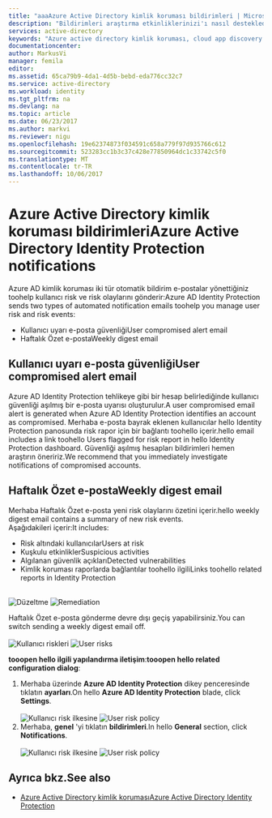 ```yaml
---
title: "aaaAzure Active Directory kimlik koruması bildirimleri | Microsoft Docs"
description: "Bildirimleri araştırma etkinliklerinizi'ı nasıl desteklediğini öğrenin."
services: active-directory
keywords: "Azure active directory kimlik koruması, cloud app discovery'yi, uygulamalar, güvenlik, risk, risk düzeyi, güvenlik açığı, güvenlik ilkesi yönetme"
documentationcenter: 
author: MarkusVi
manager: femila
editor: 
ms.assetid: 65ca79b9-4da1-4d5b-bebd-eda776cc32c7
ms.service: active-directory
ms.workload: identity
ms.tgt_pltfrm: na
ms.devlang: na
ms.topic: article
ms.date: 06/23/2017
ms.author: markvi
ms.reviewer: nigu
ms.openlocfilehash: 19e62374873f034591c658a779f97d935766c612
ms.sourcegitcommit: 523283cc1b3c37c428e77850964dc1c33742c5f0
ms.translationtype: MT
ms.contentlocale: tr-TR
ms.lasthandoff: 10/06/2017
---
```

# <a name="azure-active-directory-identity-protection-notifications"></a><span data-ttu-id="75555-104">Azure Active Directory kimlik koruması bildirimleri</span><span class="sxs-lookup"><span data-stu-id="75555-104">Azure Active Directory Identity Protection notifications</span></span>
<span data-ttu-id="75555-105">Azure AD kimlik koruması iki tür otomatik bildirim e-postalar yönettiğiniz toohelp kullanıcı risk ve risk olaylarını gönderir:</span><span class="sxs-lookup"><span data-stu-id="75555-105">Azure AD Identity Protection sends two types of automated notification emails toohelp you manage user risk and risk events:</span></span>

* <span data-ttu-id="75555-106">Kullanıcı uyarı e-posta güvenliği</span><span class="sxs-lookup"><span data-stu-id="75555-106">User compromised alert email</span></span>
* <span data-ttu-id="75555-107">Haftalık Özet e-posta</span><span class="sxs-lookup"><span data-stu-id="75555-107">Weekly digest email</span></span>

## <a name="user-compromised-alert-email"></a><span data-ttu-id="75555-108">Kullanıcı uyarı e-posta güvenliği</span><span class="sxs-lookup"><span data-stu-id="75555-108">User compromised alert email</span></span>
<span data-ttu-id="75555-109">Azure AD Identity Protection tehlikeye gibi bir hesap belirlediğinde kullanıcı güvenliği aşılmış bir e-posta uyarısı oluşturulur.</span><span class="sxs-lookup"><span data-stu-id="75555-109">A user compromised email alert is generated when Azure AD Identity Protection identifies an account as compromised.</span></span> <span data-ttu-id="75555-110">Merhaba e-posta bayrak eklenen kullanıcılar hello Identity Protection panosunda risk rapor için bir bağlantı toohello içerir.</span><span class="sxs-lookup"><span data-stu-id="75555-110">hello email includes a link toohello Users flagged for risk report in hello Identity Protection dashboard.</span></span> <span data-ttu-id="75555-111">Güvenliği aşılmış hesapları bildirimleri hemen araştırın öneririz.</span><span class="sxs-lookup"><span data-stu-id="75555-111">We recommend that you immediately investigate notifications of compromised accounts.</span></span>

## <a name="weekly-digest-email"></a><span data-ttu-id="75555-112">Haftalık Özet e-posta</span><span class="sxs-lookup"><span data-stu-id="75555-112">Weekly digest email</span></span>
<span data-ttu-id="75555-113">Merhaba Haftalık Özet e-posta yeni risk olaylarını özetini içerir.</span><span class="sxs-lookup"><span data-stu-id="75555-113">hello weekly digest email contains a summary of new risk events.</span></span><br>
<span data-ttu-id="75555-114">Aşağıdakileri içerir:</span><span class="sxs-lookup"><span data-stu-id="75555-114">It includes:</span></span>

* <span data-ttu-id="75555-115">Risk altındaki kullanıcılar</span><span class="sxs-lookup"><span data-stu-id="75555-115">Users at risk</span></span>
* <span data-ttu-id="75555-116">Kuşkulu etkinlikler</span><span class="sxs-lookup"><span data-stu-id="75555-116">Suspicious activities</span></span>
* <span data-ttu-id="75555-117">Algılanan güvenlik açıkları</span><span class="sxs-lookup"><span data-stu-id="75555-117">Detected vulnerabilities</span></span>
* <span data-ttu-id="75555-118">Kimlik koruması raporlarda bağlantılar toohello ilgili</span><span class="sxs-lookup"><span data-stu-id="75555-118">Links toohello related reports in Identity Protection</span></span>

<br><span data-ttu-id="75555-119">
![Düzeltme](./media/active-directory-identityprotection-notifications/400.png "düzeltme")
</span><span class="sxs-lookup"><span data-stu-id="75555-119">
![Remediation](./media/active-directory-identityprotection-notifications/400.png "Remediation")
</span></span><br>

<span data-ttu-id="75555-120">Haftalık Özet e-posta gönderme devre dışı geçiş yapabilirsiniz.</span><span class="sxs-lookup"><span data-stu-id="75555-120">You can switch sending a weekly digest email off.</span></span>
<br><br><span data-ttu-id="75555-121">
![Kullanıcı riskleri](./media/active-directory-identityprotection-notifications/62.png "kullanıcı riskleri")
</span><span class="sxs-lookup"><span data-stu-id="75555-121">
![User risks](./media/active-directory-identityprotection-notifications/62.png "User risks")
</span></span><br>

<span data-ttu-id="75555-122">**tooopen hello ilgili yapılandırma iletişim**:</span><span class="sxs-lookup"><span data-stu-id="75555-122">**tooopen hello related configuration dialog**:</span></span>

1. <span data-ttu-id="75555-123">Merhaba üzerinde **Azure AD Identity Protection** dikey penceresinde tıklatın **ayarları**.</span><span class="sxs-lookup"><span data-stu-id="75555-123">On hello **Azure AD Identity Protection** blade, click **Settings**.</span></span>
   <br><br><span data-ttu-id="75555-124">
   ![Kullanıcı risk ilkesine](./media/active-directory-identityprotection-notifications/401.png "kullanıcı risk İlkesi")
   </span><span class="sxs-lookup"><span data-stu-id="75555-124">
![User risk policy](./media/active-directory-identityprotection-notifications/401.png "User risk policy")
</span></span><br>
2. <span data-ttu-id="75555-125">Merhaba, **genel** 'yi tıklatın **bildirimleri**.</span><span class="sxs-lookup"><span data-stu-id="75555-125">In hello **General** section, click **Notifications**.</span></span>
   <br><br><span data-ttu-id="75555-126">
   ![Kullanıcı risk ilkesine](./media/active-directory-identityprotection-notifications/405.png "kullanıcı risk İlkesi")
   </span><span class="sxs-lookup"><span data-stu-id="75555-126">
![User risk policy](./media/active-directory-identityprotection-notifications/405.png "User risk policy")
</span></span><br>

## <a name="see-also"></a><span data-ttu-id="75555-127">Ayrıca bkz.</span><span class="sxs-lookup"><span data-stu-id="75555-127">See also</span></span>
* [<span data-ttu-id="75555-128">Azure Active Directory kimlik koruması</span><span class="sxs-lookup"><span data-stu-id="75555-128">Azure Active Directory Identity Protection</span></span>](active-directory-identityprotection.md)
